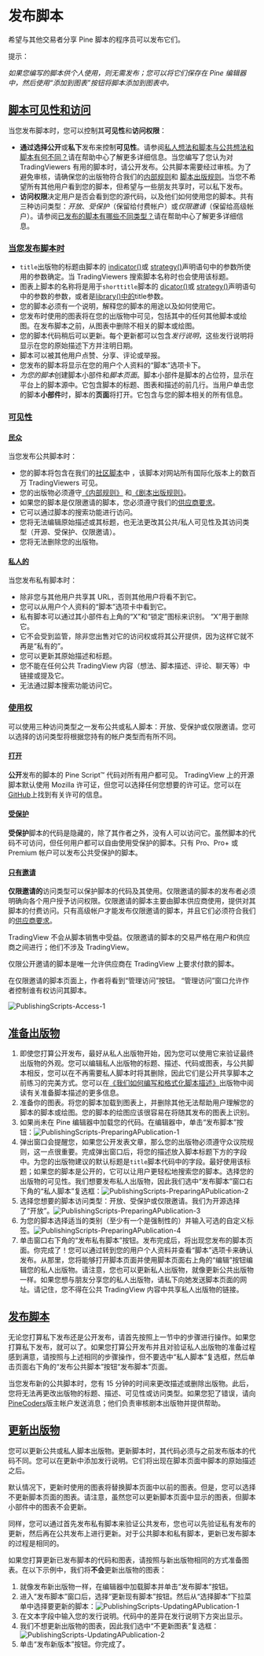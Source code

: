 # 发布脚本

希望与其他交易者分享 Pine 脚本的程序员可以发布它们。

提示：

*如果您编写的脚本供个人使用，则无需发布；您可以将它们保存在 Pine 编辑器中，然后使用“添加到图表”按钮将脚本添加到图表中。*

## [脚本可见性和访问](https://www.tradingview.com/pine-script-docs/en/v5/writing/Publishing.html#id1)

当您发布脚本时，您可以控制其**可见性**和**访问权限**：

- **通过选择公开**或**私下**发布来控制**可见性**。请参阅[私人想法和脚本与公共想法和脚本有何不同？](https://www.tradingview.com/support/solutions/43000548335)请在帮助中心了解更多详细信息。当您编写了您认为对 TradingViewers 有用的脚本时，请公开发布。公共脚本需要经过审核。为了避免审核，请确保您的出版物符合我们的[内部规则](https://www.tradingview.com/support/solutions/43000591638)和 [脚本出版规则](https://www.tradingview.com/support/solutions/43000590599)。当您不希望所有其他用户看到您的脚本，但希望与一些朋友共享时，可以私下发布。
- **访问权限**决定用户是否会看到您的源代码，以及他们如何使用您的脚本。共有三种访问类型：*开放*、*受保护*（保留给付费帐户）或*仅限邀请*（保留给高级帐户）。请参阅[已发布的脚本有哪些不同类型？](https://www.tradingview.com/support/solutions/43000482573)请在帮助中心了解更多详细信息。

### [当您发布脚本时](https://www.tradingview.com/pine-script-docs/en/v5/writing/Publishing.html#id2)

- `title`出版物的标题由脚本的 [indicator()](https://www.tradingview.com/pine-script-reference/v5/#fun_indicator)或 [strategy()](https://www.tradingview.com/pine-script-reference/v5/#fun_strategy)声明语句中的参数所使用的参数确定。当 TradingViewers 搜索脚本名称时也会使用该标题。
- 图表上脚本的名称将是用于`shorttitle`脚本的 [dicator()](https://www.tradingview.com/pine-script-reference/v5/#fun_indicator)或 [strategy()](https://www.tradingview.com/pine-script-reference/v5/#fun_strategy)声明语句中的参数的参数，或者是[library()中的](https://www.tradingview.com/pine-script-reference/v5/#fun_library)title参数。
- 您的脚本必须有一个说明，解释您的脚本的用途以及如何使用它。
- 您发布时使用的图表将在您的出版物中可见，包括其中的任何其他脚本或绘图。在发布脚本之前，从图表中删除不相关的脚本或绘图。
- 您的脚本代码稍后可以更新。每个更新都可以包含*发行说明*，这些发行说明将显示在您的原始描述下方并注明日期。
- 脚本可以被其他用户点赞、分享、评论或举报。
- 您发布的脚本将显示在您的用户个人资料的“脚本”选项卡下。
- *为您的脚本*创建脚本小部件和*脚本页面*。脚本小部件是脚本的占位符，显示在平台上的脚本源中。它包含脚本的标题、图表和描述的前几行。当用户单击您的脚本**小部件**时，脚本的**页面**将打开。它包含与您的脚本相关的所有信息。

### [可见性](https://www.tradingview.com/pine-script-docs/en/v5/writing/Publishing.html#id3)

#### [民众](https://www.tradingview.com/pine-script-docs/en/v5/writing/Publishing.html#id4)

当您发布公共脚本时：

- 您的脚本将包含在我们的[社区脚本](https://www.tradingview.com/scripts/)中 ，该脚本对网站所有国际化版本上的数百万 TradingViewers 可见。
- 您的出版物必须遵守[《内部规则》](https://www.tradingview.com/support/solutions/43000591638) 和[《剧本出版规则》](https://www.tradingview.com/support/solutions/43000590599)。
- 如果您的脚本是仅限邀请的脚本，您必须遵守我们的[供应商要求](https://www.tradingview.com/support/solutions/43000549951)。
- 它可以通过脚本的搜索功能进行访问。
- 您将无法编辑原始描述或其标题，也无法更改其公共/私人可见性及其访问类型（开源、受保护、仅限邀请）。
- 您将无法删除您的出版物。

#### [私人的](https://www.tradingview.com/pine-script-docs/en/v5/writing/Publishing.html#id5)

当您发布私有脚本时：

- 除非您与其他用户共享其 URL，否则其他用户将看不到它。
- 您可以从用户个人资料的“脚本”选项卡中看到它。
- 私有脚本可以通过其小部件右上角的“X”和“锁定”图标来识别。 “X”用于删除它。
- 它不会受到监管，除非您出售对它的访问权或将其公开提供，因为这样它就不再是“私有的”。
- 您可以更新其原始描述和标题。
- 您不能在任何公共 TradingView 内容（想法、脚本描述、评论、聊天等）中链接或提及它。
- 无法通过脚本搜索功能访问它。

### [使用权](https://www.tradingview.com/pine-script-docs/en/v5/writing/Publishing.html#id6)

可以使用三种访问类型之一发布公共或私人脚本：开放、受保护或仅限邀请。您可以选择的访问类型将根据您持有的帐户类型而有所不同。

#### [打开](https://www.tradingview.com/pine-script-docs/en/v5/writing/Publishing.html#id7)

**公开**发布的脚本的 Pine Script™ 代码对所有用户都可见。 TradingView 上的开源脚本默认使用 Mozilla 许可证，但您可以选择任何您想要的许可证。您可以在[GitHub](https://help.github.com/articles/licensing-a-repository/)上找到有关许可的信息。

#### [受保护](https://www.tradingview.com/pine-script-docs/en/v5/writing/Publishing.html#id8)

**受保护**脚本的代码是隐藏的，除了其作者之外，没有人可以访问它。虽然脚本的代码不可访问，但任何用户都可以自由使用受保护的脚本。只有 Pro、Pro+ 或 Premium 帐户可以发布公共受保护的脚本。

#### [只有邀请](https://www.tradingview.com/pine-script-docs/en/v5/writing/Publishing.html#id9)

**仅限邀请的**访问类型可以保护脚本的代码及其使用。仅限邀请的脚本的发布者必须明确向各个用户授予访问权限。仅限邀请的脚本主要由脚本供应商使用，提供对其脚本的付费访问。只有高级帐户才能发布仅限邀请的脚本，并且它们必须符合我们的[供应商要求](https://www.tradingview.com/support/solutions/43000549951)。

TradingView 不会从脚本销售中受益。仅限邀请的脚本的交易严格在用户和供应商之间进行；他们不涉及 TradingView。

仅限公开邀请的脚本是唯一允许供应商在 TradingView 上要求付款的脚本。

在仅限邀请的脚本页面上，作者将看到“管理访问”按钮。 “管理访问”窗口允许作者控制谁有权访问其脚本。

![PublishingScripts-Access-1](https://www.tradingview.com/pine-script-docs/en/v5/_images/PublishingScripts-Access-1.png)

## [准备出版物](https://www.tradingview.com/pine-script-docs/en/v5/writing/Publishing.html#id10)

1. 即使您打算公开发布，最好从私人出版物开始，因为您可以使用它来验证最终出版物的外观。您可以编辑私人出版物的标题、描述、代码或图表，与公共脚本相反，您可以在不再需要私人脚本时将其删除，因此它们是公开共享脚本之前练习的完美方式。您可以在[《我们如何编写和格式化脚本描述》](https://www.tradingview.com/chart/SSP/aOYEvBxw-How-We-Write-and-Format-Script-Descriptions/)出版物中阅读有关准备脚本描述的更多信息。
2. 准备你的图表。将您的脚本加载到图表上，并删除其他无法帮助用户理解您的脚本的脚本或绘图。您的脚本的绘图应该很容易在将随其发布的图表上识别。
3. 如果尚未在 Pine 编辑器中加载您的代码。在编辑器中，单击“发布脚本”按钮：![PublishingScripts-PreparingAPublication-1](https://www.tradingview.com/pine-script-docs/en/v5/_images/PublishingScripts-PreparingAPublication-1.png)
4. 弹出窗口会提醒您，如果您公开发表文章，那么您的出版物必须遵守众议院规则，这一点很重要。完成弹出窗口后，将您的描述放入脚本标题下方的字段中。为您的出版物建议的默认标题是`title`脚本代码中的字段。最好使用该标题；如果您的脚本是公开的，它可以让用户更轻松地搜索您的脚本。选择您的出版物的可见性。我们想要发布私人出版物，因此我们选中“发布脚本”窗口右下角的“私人脚本”复选框：![PublishingScripts-PreparingAPublication-2](https://www.tradingview.com/pine-script-docs/en/v5/_images/PublishingScripts-PreparingAPublication-2.png)
5. 选择您想要的脚本访问类型：开放、受保护或仅限邀请。我们为开源选择了“开放”。![PublishingScripts-PreparingAPublication-3](https://www.tradingview.com/pine-script-docs/en/v5/_images/PublishingScripts-PreparingAPublication-3.png)
6. 为您的脚本选择适当的类别（至少有一个是强制性的）并输入可选的自定义标签。![PublishingScripts-PreparingAPublication-4](https://www.tradingview.com/pine-script-docs/en/v5/_images/PublishingScripts-PreparingAPublication-4.png)
7. 单击窗口右下角的“发布私有脚本”按钮。发布完成后，将出现您发布的脚本页面。你完成了！您可以通过转到您的用户个人资料并查看“脚本”选项卡来确认发布。从那里，您将能够打开脚本页面并使用脚本页面右上角的“编辑”按钮编辑您的私人出版物。请注意，您也可以更新私人出版物，就像更新公共出版物一样。如果您想与朋友分享您的私人出版物，请私下向她发送脚本页面的网址。请记住，您不得在公共 TradingView 内容中共享私人出版物的链接。

## [发布脚本](https://www.tradingview.com/pine-script-docs/en/v5/writing/Publishing.html#id11)

无论您打算私下发布还是公开发布，请首先按照上一节中的步骤进行操作。如果您打算私下发布，就可以了。如果您打算公开发布并且对验证私人出版物的准备过程感到满意，请按照与上述相同的步骤操作，但不要选中“私人脚本”复选框，然后单击页面右下角的“发布公共脚本”按钮“发布脚本”页面。

当您发布新的公共脚本时，您有 15 分钟的时间来更改描述或删除出版物。此后，您将无法再更改出版物的标题、描述、可见性或访问类型。如果您犯了错误，请向[PineCoders](https://www.tradingview.com/u/PineCoders/)版主帐户发送消息；他们负责审核剧本出版物并提供帮助。

## [更新出版物](https://www.tradingview.com/pine-script-docs/en/v5/writing/Publishing.html#id12)

您可以更新公共或私人脚本出版物。更新脚本时，其代码必须与之前发布版本的代码不同。您可以在更新中添加发行说明。它们将出现在脚本页面中脚本的原始描述之后。

默认情况下，更新时使用的图表将替换脚本页面中以前的图表。但是，您可以选择不更新脚本页面的图表。请注意，虽然您可以更新脚本页面中显示的图表，但脚本小部件中的图表不会更新。

同样，您可以通过首先发布私有脚本来验证公共发布，您也可以先验证私有发布的更新，然后再在公共发布上进行更新。对于公共脚本和私有脚本，更新已发布脚本的过程是相同的。

如果您打算更新已发布脚本的代码和图表，请按照与新出版物相同的方式准备图表。在以下示例中，我们将**不会**更新出版物的图表：

1. 就像发布新出版物一样，在编辑器中加载脚本并单击“发布脚本”按钮。
2. 进入“发布脚本”窗口后，选择“更新现有脚本”按钮。然后从“选择脚本”下拉菜单中选择要更新的脚本：![PublishingScripts-UpdatingAPublication-1](https://www.tradingview.com/pine-script-docs/en/v5/_images/PublishingScripts-UpdatingAPublication-1.png)
3. 在文本字段中输入您的发行说明。代码中的差异在发行说明下方突出显示。
4. 我们不想更新出版物的图表，因此我们选中“不更新图表”复选框：![PublishingScripts-UpdatingAPublication-2](https://www.tradingview.com/pine-script-docs/en/v5/_images/PublishingScripts-UpdatingAPublication-2.png)
5. 单击“发布新版本”按钮。你完成了。